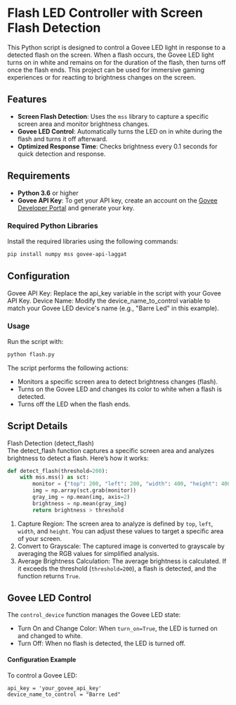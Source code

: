 # Flash LED Controller with Screen Flash Detection

This Python script is designed to control a Govee LED light in response to a detected flash on the screen. When a flash occurs, the Govee LED light turns on in white and remains on for the duration of the flash, then turns off once the flash ends. This project can be used for immersive gaming experiences or for reacting to brightness changes on the screen.

## Features

- **Screen Flash Detection**: Uses the `mss` library to capture a specific screen area and monitor brightness changes.
- **Govee LED Control**: Automatically turns the LED on in white during the flash and turns it off afterward.
- **Optimized Response Time**: Checks brightness every 0.1 seconds for quick detection and response.

## Requirements

- **Python 3.6** or higher
- **Govee API Key**: To get your API key, create an account on the [Govee Developer Portal](https://developer.govee.com/) and generate your key.

### Required Python Libraries

Install the required libraries using the following commands:

```bash
pip install numpy mss govee-api-laggat
```
## Configuration

Govee API Key: Replace the api_key variable in the script with your Govee API Key.
Device Name: Modify the device_name_to_control variable to match your Govee LED device's name (e.g., "Barre Led" in this example).

### Usage

Run the script with:

```bash
python flash.py
```

The script performs the following actions:

- Monitors a specific screen area to detect brightness changes (flash).
- Turns on the Govee LED and changes its color to white when a flash is detected.
- Turns off the LED when the flash ends.

## Script Details

Flash Detection (detect_flash)  
The detect_flash function captures a specific screen area and analyzes brightness to detect a flash. Here’s how it works:

```python
def detect_flash(threshold=200):
    with mss.mss() as sct:
        monitor = {"top": 200, "left": 200, "width": 400, "height": 400}
        img = np.array(sct.grab(monitor))
        gray_img = np.mean(img, axis=2)
        brightness = np.mean(gray_img)
        return brightness > threshold
```

1. Capture Region: The screen area to analyze is defined by ```top```, ```left```, ```width```, and ```height```. You can adjust these values to target a specific area of your screen.
2. Convert to Grayscale: The captured image is converted to grayscale by averaging the RGB values for simplified analysis.
3. Average Brightness Calculation: The average brightness is calculated. If it exceeds the threshold (```threshold=200```), a flash is detected, and the function returns ```True```.

## Govee LED Control

The ```control_device``` function manages the Govee LED state:

- Turn On and Change Color: When ```turn_on=True```, the LED is turned on and changed to white.
- Turn Off: When no flash is detected, the LED is turned off.

#### Configuration Example

To control a Govee LED:

```api_key = 'your_govee_api_key'```  
```device_name_to_control = "Barre Led"```
